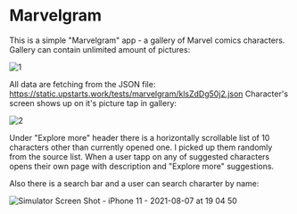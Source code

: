 # Marvelgram


This is a simple "Marvelgram" app - a gallery of Marvel comics characters.
Gallery can contain unlimited amount of pictures: 


![1](https://user-images.githubusercontent.com/54248784/128606257-57c8f899-f496-40d0-b682-34499d375811.png)

All data are fetching from the JSON file: https://static.upstarts.work/tests/marvelgram/klsZdDg50j2.json
Character's screen shows up on it's picture tap in gallery:



![2](https://user-images.githubusercontent.com/54248784/128606258-295d6b71-e652-4416-84b2-23fa09d56c44.png)



Under "Explore more" header there is a horizontally scrollable list of 10 characters other than currently opened one. 
I picked up them randomly from the source list. 
When a user tapp on any of suggested characters opens their own page with description and "Explore more" suggestions.



Also there is a search bar and a user can search chararter by name:

![Simulator Screen Shot - iPhone 11 - 2021-08-07 at 19 04 50](https://user-images.githubusercontent.com/54248784/128606381-5127aa53-2e86-4288-ae68-0150cccf3bcd.png)

